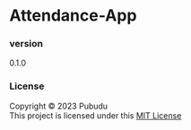 # Attendance-App

### version 
0.1.0

### License
Copyright &copy; 2023 Pubudu <br>
This project is licensed under this [MIT License](License.txt)
